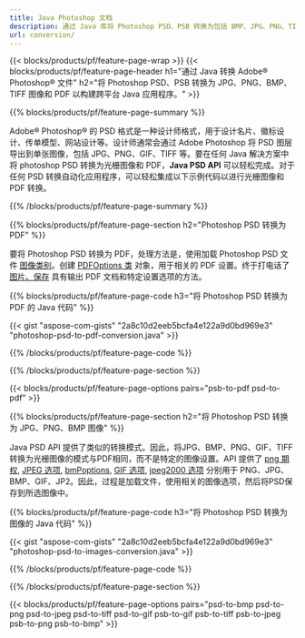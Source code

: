 ```yaml
---
title: Java Photoshop 文档
description: 通过 Java 库将 Photoshop PSD、PSB 转换为包括 BMP、JPG、PNG、TIFF 和 PDF 在内的图像。
url: conversion/
---
```


{{< blocks/products/pf/feature-page-wrap >}}
{{< blocks/products/pf/feature-page-header h1="通过 Java 转换 Adobe® Photoshop® 文件" h2="将 Photoshop PSD、PSB 转换为 JPG、PNG、BMP、TIFF 图像和 PDF 以构建跨平台 Java 应用程序。" >}}

{{% blocks/products/pf/feature-page-summary %}}

Adobe® Photoshop® 的 PSD 格式是一种设计师格式，用于设计名片、徽标设计、传单模型、网站设计等。设计师通常会通过 Adobe Photoshop 将 PSD 图层导出到单张图像，包括 JPG、PNG、GIF、TIFF 等。要在任何 Java 解决方案中将 photoshop PSD 转换为光栅图像和 PDF，**Java PSD API** 可以轻松完成。对于任何 PSD 转换自动化应用程序，可以轻松集成以下示例代码以进行光栅图像和 PDF 转换。

{{% /blocks/products/pf/feature-page-summary %}}

{{% blocks/products/pf/feature-page-section h2="Photoshop PSD 转换为 PDF" %}}

要将 Photoshop PSD 转换为 PDF，处理方法是，使用加载 Photoshop PSD 文件 [图像类别](https://apireference.aspose.com/psd/java/com.aspose.psd/Image)。创建 [PDFOptions 类](https://apireference.aspose.com/psd/java/com.aspose.psd.imageoptions/PdfOptions) 对象，用于相关的 PDF 设置。终于打电话了 [图片。保存](https://apireference.aspose.com/psd/java/com.aspose.psd/Image#save-java.lang.String-com.aspose.psd.ImageOptionsBase-) 具有输出 PDF 文档和特定设置选项的方法。

{{% blocks/products/pf/feature-page-code h3="将 Photoshop PSD 转换为 PDF 的 Java 代码" %}}

{{< gist "aspose-com-gists" "2a8c10d2eeb5bcfa4e122a9d0bd969e3" "photoshop-psd-to-pdf-conversion.java" >}}

{{% /blocks/products/pf/feature-page-code %}}

{{% /blocks/products/pf/feature-page-section %}}

{{< blocks/products/pf/feature-page-options pairs="psb-to-pdf psd-to-pdf" >}}

{{% blocks/products/pf/feature-page-section h2="将 Photoshop PSD 转换为 JPG、PNG、BMP 图像" %}}

Java PSD API 提供了类似的转换模式。因此，将JPG、BMP、PNG、GIF、TIFF转换为光栅图像的模式与PDF相同，而不是特定的图像设置。API 提供了 [png 期权](https://apireference.aspose.com/psd/java/com.aspose.psd.imageoptions/PngOptions), [JPEG 选项](https://apireference.aspose.com/psd/java/com.aspose.psd.imageoptions/JpegOptions), [bmPoptions](https://apireference.aspose.com/psd/java/com.aspose.psd.imageoptions/BmpOptions), [GIF 选项](https://apireference.aspose.com/psd/java/com.aspose.psd.imageoptions/GifOptions), [jpeg2000 选项](https://apireference.aspose.com/psd/java/com.aspose.psd.imageoptions/Jpeg2000Options) 分别用于 PNG、JPG、BMP、GIF、JP2。因此，过程是加载文件，使用相关的图像选项，然后将PSD保存到所选图像中。

{{% blocks/products/pf/feature-page-code h3="将 Photoshop PSD 转换为图像的 Java 代码" %}}

{{< gist "aspose-com-gists" "2a8c10d2eeb5bcfa4e122a9d0bd969e3" "photoshop-psd-to-images-conversion.java" >}}

{{% /blocks/products/pf/feature-page-code %}}

{{% /blocks/products/pf/feature-page-section %}}

{{< blocks/products/pf/feature-page-options pairs="psd-to-bmp psd-to-png psd-to-jpeg psd-to-tiff psd-to-gif psb-to-gif psb-to-tiff psb-to-jpeg psb-to-png psb-to-bmp" >}}
